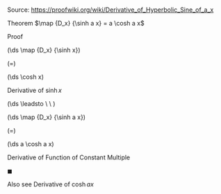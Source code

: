# 

Source: https://proofwiki.org/wiki/Derivative_of_Hyperbolic_Sine_of_a_x

Theorem
$\map {D_x} {\sinh a x} = a \cosh a x$


Proof













\(\ds \map {D_x} {\sinh x}\)

\(=\)







\(\ds \cosh x\)





Derivative of $\sinh x$








\(\ds \leadsto \ \ \)





\(\ds \map {D_x} {\sinh a x}\)

\(=\)







\(\ds a \cosh a x\)





Derivative of Function of Constant Multiple



$\blacksquare$


Also see
Derivative of $\cosh a x$




